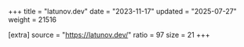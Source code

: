 +++
title = "latunov.dev"
date = "2023-11-17"
updated = "2025-07-27"
weight = 21516

[extra]
source = "https://latunov.dev/"
ratio = 97
size = 21
+++
